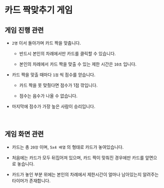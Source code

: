# 카드 짝맞추기 게임

## 게임 진행 관련

- `2명` 이서 돌아가며 카드 짝을 맞춥니다. 

  - 반드시 본인의 차례에서만 카드를 클릭할 수 있습니다.

  - 본인의 차례에서 카드 짝을 맞출 수 있는 제한 시간은 `10초` 입니다.

- 카드 짝을 맞출 때마다 `1점` 씩 점수를 얻습니다.

  - 카드 짝을 못 맞췄다면 점수가 1점 깎입니다.

  - 점수는 음수가 나올 수 없습니다. 

- 마지막에 점수가 가장 높은 사람이 승리입니다. <br/><br/><br/>


## 게임 화면 관련

- 카드는 총 `20장` 이며, `5x4 배열` 의 형태로 카드가 놓여있습니다.

- 처음에는 카드가 모두 뒤집어져 있으며, 카드 짝이 맞춰진 경우에만 카드를 앞면으로 놓습니다.

- 카드가 놓인 부분 위에는 본인의 차례에서 제한시간이 얼마나 남아있는지 알려주는 타이머가 존재합니다.

